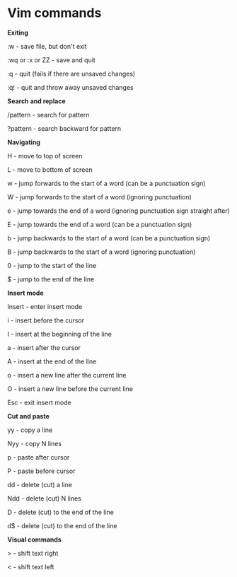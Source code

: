 # Vim commands

**Exiting**

:w - save file, but don't exit

:wq or :x or ZZ - save and quit

:q - quit (fails if there are unsaved changes)

:q! - quit and throw away unsaved changes

**Search and replace**

/pattern - search for pattern

?pattern - search backward for pattern

**Navigating**

H - move to top of screen

L - move to bottom of screen

w - jump forwards to the start of a word (can be a punctuation sign)

W - jump forwards to the start of a word (ignoring punctuation)

e - jump towards the end of a word (ignoring punctuation sign straight after)

E - jump towards the end of a word (can be a punctuation sign)

b - jump backwards to the start of a word (can be a punctuation sign)

B - jump backwards to the start of a word (ignoring punctuation)

0 - jump to the start of the line

$ - jump to the end of the line

**Insert mode**

Insert - enter insert mode

i - insert before the cursor

I - insert at the beginning of the line

a - insert after the cursor

A - insert at the end of the line

o - insert a new line after the current line

O - insert a new line before the current line

Esc - exit insert mode

**Cut and paste**

yy - copy a line

Nyy - copy N lines

p - paste after cursor

P - paste before cursor

dd - delete (cut) a line

Ndd - delete (cut) N lines

D - delete (cut) to the end of the line

d$ - delete (cut) to the end of the line

**Visual commands**

\> - shift text right

< - shift text left
